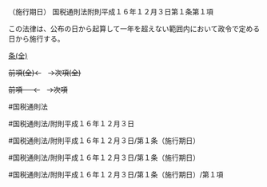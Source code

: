 （施行期日）
国税通則法附則平成１６年１２月３日第１条第１項

この法律は、公布の日から起算して一年を超えない範囲内において政令で定める日から施行する。

[条(全)](国税通則法＿＿＿＿附則平成１６年１２月３日第１条_.md)

~~前項(全)←~~　~~→次項(全)~~

~~前項 　 ←~~　~~→次項~~



#国税通則法

#国税通則法/附則平成１６年１２月３日

#国税通則法/附則平成１６年１２月３日/第１条（施行期日）

#国税通則法/附則平成１６年１２月３日/第１条（施行期日）

#国税通則法/附則平成１６年１２月３日/第１条（施行期日）/第１項

